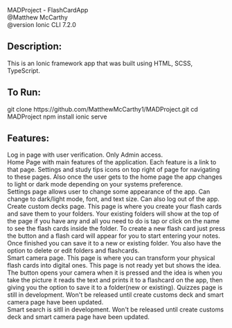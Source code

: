 MADProject - FlashCardApp <br>
@Matthew McCarthy <br>
@version Ionic CLI 7.2.0 <br>

<h2>Description:</h2>
This is an Ionic framework app that was built using HTML, SCSS, TypeScript.

<h2>To Run:</h2>
git clone https://github.com/MatthewMcCarthy1/MADProject.git
cd MADProject
npm install
ionic serve

<h2>Features:</h2>
Log in page with user verification. Only Admin access. <br>
Home Page with main features of the application. Each feature is a link to that page. Settings and study tips icons on top right of page for navigating to these pages. Also once the user gets to the home page the app changes to light or dark mode depending on your systems preference. <br>
Settings page allows user to change some appearance of the app. Can change to dark/light mode, font, and text size. Can also log out of the app. <br>
Create custom decks page. This page is where you create your flash cards and save them to your folders. Your existing folders will show at the top of the page if you have any and all you need to do is tap or click on the name to see the flash cards inside the folder. To create a new flash card just press the button and a flash card will appear for you to start entering your notes. Once finished you can save it to a new or existing folder. You also have the option to delete or edit folders and flashcards. <br>
Smart camera page. This page is where you can transform your physical flash cards into digital ones. This page is not ready yet but shows the idea. The button opens your camera when it is pressed and the idea is when you take the picture it reads the text and prints it to a flashcard on the app, then giving you the option to save it to a folder(new or existing).
Quizzes page is still in development. Won't be released until create customs deck and smart camera page have been updated. <br>
Smart search is sitll in development. Won't be released until create customs deck and smart camera page have been updated. <br>

